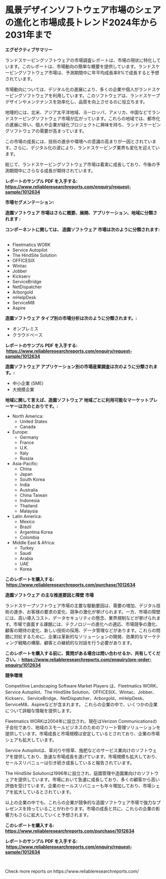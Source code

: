 <p><h1>風景デザインソフトウェア市場のシェアの進化と市場成長トレンド2024年から2031年まで</h1></p><p><strong>エグゼクティブサマリー</strong></p>
<p><p>ランドスケーピングソフトウェアの市場調査レポートは、市場の現状に特化しています。このレポートは、市場動向の簡単な概要を提供しています。ランドスケーピングソフトウェア市場は、予測期間中に年平均成長率8%で成長すると予想されています。</p><p>市場動向については、デジタル化の進展により、多くの企業や個人がランドスケーピングソフトウェアを利用しています。このソフトウェアは、ランドスケープデザインやメンテナンスを効率化し、品質を向上させるのに役立ちます。</p><p>地理的には、北米、アジア太平洋地域、ヨーロッパ、アメリカ、中国などでランドスケーピングソフトウェア市場が広がっています。これらの地域では、都市化の進展に伴い、個人や企業が緑化プロジェクトに興味を持ち、ランドスケーピングソフトウェアの需要が高まっています。</p><p>この市場の成長には、技術の進歩や環境への意識の高まりが一因とされています。さらに、デジタル化の波により、ランドスケーピング業界も変化を迎えています。</p><p>総じて、ランドスケーピングソフトウェア市場は着実に成長しており、今後の予測期間中にさらなる成長が期待されています。</p></p>
<p><strong>レポートのサンプル PDF を入手する: <a href="https://www.reliableresearchreports.com/enquiry/request-sample/1012634">https://www.reliableresearchreports.com/enquiry/request-sample/1012634</a></strong></p>
<p><strong>市場セグメンテーション:</strong></p>
<p><strong> 造園ソフトウェア 市場はさらに概要、展開、アプリケーション、地域に分類されます :</strong></p>
<p><strong>コンポーネントに関しては、 造園ソフトウェア 市場は次のように分類されます: &nbsp;</strong></p>
<p><ul><li>Fleetmatics WORK</li><li>Service Autopilot</li><li>The HindSite Solution</li><li>OFFICESIX</li><li>Wintac</li><li>Jobber</li><li>Kickserv</li><li>ServiceBridge</li><li>NetDispatcher</li><li>Arborgold</li><li>mHelpDesk</li><li>ServiceM8</li><li>Aspire</li></ul></p>
<p><strong> 造園ソフトウェア タイプ別の市場分析は次のように分類されます。:</strong></p>
<p><ul><li>オンプレミス</li><li>クラウドベース</li></ul></p>
<p><strong>レポートのサンプル PDF を入手する: &nbsp;<a href="https://www.reliableresearchreports.com/enquiry/request-sample/1012634">https://www.reliableresearchreports.com/enquiry/request-sample/1012634</a></strong></p>
<p><strong> 造園ソフトウェア アプリケーション別の市場産業調査は次のように分類されます。:</strong></p>
<p><ul><li>中小企業 (SME)</li><li>大規模企業</li></ul></p>
<p><strong>地域に関して言えば、造園ソフトウェア 地域ごとに利用可能なマーケットプレーヤーは次のとおりです。:</strong></p>
<p><ul>
    <li>
        North America:
        <ul>
            <li>United States</li>
            <li>Canada</li>
        </ul>
    </li>
    <li>
        Europe:
        <ul>
            <li>Germany</li>
            <li>France</li>
            <li>U.K.</li>
            <li>Italy</li>
            <li>Russia</li>
        </ul>
    </li>
    <li>
        Asia-Pacific:
        <ul>
            <li>China</li>
            <li>Japan</li>
            <li>South Korea</li>
            <li>India</li>
            <li>Australia</li>
            <li>China Taiwan</li>
            <li>Indonesia</li>
            <li>Thailand</li>
            <li>Malaysia</li>
        </ul>
    </li>
    <li>
        Latin America:
        <ul>
            <li>Mexico</li>
            <li>Brazil</li>
            <li>Argentina Korea</li>
            <li>Colombia</li>
        </ul>
    </li>
    <li>
        Middle East & Africa:
        <ul>
            <li>Turkey</li>
            <li>Saudi</li>
            <li>Arabia</li>
            <li>UAE</li>
            <li>Korea</li>
        </ul>
    </li>
    </ul></p>
<p><strong>このレポートを購入する: &nbsp;<a href="https://www.reliableresearchreports.com/purchase/1012634">https://www.reliableresearchreports.com/purchase/1012634</a></strong></p>
<p><strong>造園ソフトウェア の主な推進要因と障壁 市場</strong></p>
<p><p>ランドスケープソフトウェア市場の主要な駆動要因は、需要の増加、デジタル技術の進歩、お客様の要求の変化、競争の激化が挙げられます。一方、市場の障壁には、高い導入コスト、データセキュリティの懸念、業界規制などが挙げられます。市場で直面する課題には、テクノロジーの進化への適応、市場競争の激化、顧客の期待の変化、新しい技術の採用、データ管理などがあります。これらの問題に対処するために、企業は革新的なソリューションの開発、効果的なマーケティング戦略の構築、顧客との継続的な対話を行う必要があります。</p></p>
<p><strong>このレポートを購入する前に、質問がある場合は問い合わせるか、共有してください。:&nbsp; <a href="https://www.reliableresearchreports.com/enquiry/pre-order-enquiry/1012634">https://www.reliableresearchreports.com/enquiry/pre-order-enquiry/1012634</a></strong></p>
<p><strong>競争環境</strong></p>
<p><p>Competitive Landscaping Software Market Players は、Fleetmatics WORK、Service Autopilot、The HindSite Solution、OFFICESIX、Wintac、Jobber、Kickserv、ServiceBridge、NetDispatcher、Arborgold、mHelpDesk、ServiceM8、Aspireなどが含まれます。 これらの企業の中で、いくつかの企業について詳細な情報を提供します。</p><p>Fleetmatics WORKは2004年に設立され、現在はVerizon Communicationsの子会社であり、地域のスモールビジネスのためのフリート管理ソリューションを提供しています。市場成長と市場規模は安定しているとされており、企業の市場シェアも拡大しています。</p><p>Service Autopilotは、草刈りや除草、施肥などのサービス業向けのソフトウェアを提供しており、急速な市場成長を遂げています。市場規模も拡大しており、セールスリバニューは引き続き成長していると報告されています。</p><p>The HindSite Solutionは1996年に設立され、庭園管理や造園業向けのソフトウェアを提供しています。市場において急速に成長しており、多くの顧客から高い評価を受けています。企業のセールスリバニューも年々増加しており、市場シェアを拡大しているとされています。</p><p>以上の企業の中でも、これらの企業が競争的な造園ソフトウェア市場で強力なプレゼンスを持っていることがわかります。市場の成長と共に、これらの企業の影響力もさらに拡大していくと予想されます。</p></p>
<p><strong>このレポートを購入する: &nbsp; <a href="https://www.reliableresearchreports.com/purchase/1012634">https://www.reliableresearchreports.com/purchase/1012634</a></strong></p>
<p><strong>レポートのサンプル PDF を入手する: &nbsp;<a href="https://www.reliableresearchreports.com/enquiry/request-sample/1012634">https://www.reliableresearchreports.com/enquiry/request-sample/1012634</a></strong><strong></strong></p>
<p>&nbsp;</p>
<p>Check more reports on https://www.reliableresearchreports.com/</p>